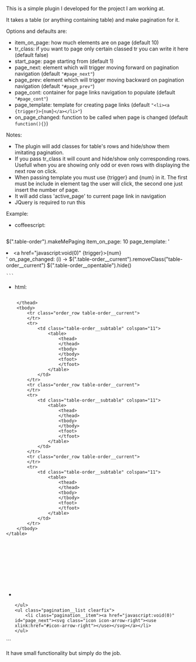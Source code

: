 This is a simple plugin I developed for the project I am working at.

It takes a table (or anything containing table) and make pagination for it.

Options and defaults are:
* item_on_page: how much elements are on page (default 10)
* tr_class: if you want to page only certain classed tr you can write it here (default false)
* start_page: page starting from (default 1)
* page_next: element which will trigger moving forward on pagination navigation (default `"#page_next"`)
* page_prev: element which will trigger moving backward on pagination navigation (default `"#page_prev"`)
* page_cont: container for page links navigation to populate (default `"#page_cont"`)
* page_template: template for creating page links (default `"<li><a {trigger}>{num}</a></li>"`)
* on_page_changed: function to be called when page is changed (default `function(){}`)

Notes:
* The plugin will add classes for table's rows and hide/show them imitating pagination.
* If you pass tr_class it will count and hide/show only corresponding rows. Usefull when you are showing only odd or even rows with displaying the next row on click.
* When passing template you must use {trigger} and {num} in it. The first must be include in element tag the user will click, the second one just insert the number of page.
* It will add class 'active_page' to current page link in navigation
* JQuery is required to run this

Example:
* coffeescript:
    ```coffeescript

$(".table-order").makeMePaging
    item_on_page: 10
    page_template: '<li class="pagination__item"><a href="javascript:void(0)" {trigger}>{num}</a></li>'
    on_page_changed: (i) ->
        $(".table-order__current").removeClass("table-order__current")
        $(".table-order__opentable").hide()


    ```
* html:
    ```html

<div class="table-order table-order_orders">
    <table>
        <thead>

        </thead>
        <tbody>
            <tr class="order_row table-order__current">
            </tr>
            <tr>
                <td class="table-order__subtable" colspan="11">
                    <table>
                        <thead>
                        </thead>
                        <tbody>
                        </tbody>
                        <tfoot>
                        </tfoot>
                    </table>
                </td>
            </tr>
            <tr class="order_row table-order__current">
            </tr>
            <tr>
                <td class="table-order__subtable" colspan="11">
                    <table>
                        <thead>
                        </thead>
                        <tbody>
                        </tbody>
                        <tfoot>
                        </tfoot>
                    </table>
                </td>
            </tr>
            <tr class="order_row table-order__current">
            </tr>
            <tr>
                <td class="table-order__subtable" colspan="11">
                    <table>
                        <thead>
                        </thead>
                        <tbody>
                        </tbody>
                        <tfoot>
                        </tfoot>
                    </table>
                </td>
            </tr>
        </tbody>
    </table>
</div>

<div class="pagination pagination_left clearfix">
    <ul class="pagination__list clearfix">
        <li class="pagination__item"><a href="javascript:void(0)" id="page_prev"><svg class="icon icon-arrow-left"><use xlink:href="#icon-arrow-left"></use></svg></a></li>
    </ul>
    <ul class="pagination__list clearfix" id="page_cont">

    </ul>
    <ul class="pagination__list clearfix">
        <li class="pagination__item"><a href="javascript:void(0)" id="page_next"><svg class="icon icon-arrow-right"><use xlink:href="#icon-arrow-right"></use></svg></a></li>
    </ul>
</div>
    ```

It have small functionality but simply do the job.
